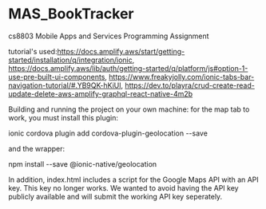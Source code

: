 # MAS_BookTracker
cs8803 Mobile Apps and Services Programming Assignment


tutorial's used:https://docs.amplify.aws/start/getting-started/installation/q/integration/ionic, https://docs.amplify.aws/lib/auth/getting-started/q/platform/js#option-1-use-pre-built-ui-components, https://www.freakyjolly.com/ionic-tabs-bar-navigation-tutorial/#.YB9QK-hKiUl, https://dev.to/playra/crud-create-read-update-delete-aws-amplify-graphql-react-native-4m2b
  
  Building and running the project on your own machine: for the map tab to work, you must install this plugin:
  
  ionic cordova plugin add cordova-plugin-geolocation --save 
  
  and the wrapper:
  
  npm install --save @ionic-native/geolocation 

In addition, index.html includes a script for the Google Maps API with an API key. This key no longer works. We wanted to avoid having the API key publicly available and will submit the working API key seperately. 
